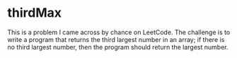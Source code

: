# thirdMax

This is a problem I came across by chance on LeetCode. The challenge is to write a program that returns the third largest number in an array; if there is no third largest number, then the program should return the largest number. 
